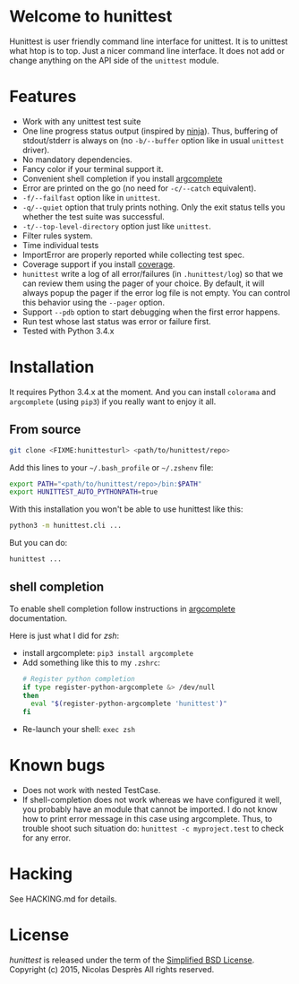 # Welcome to hunittest

Hunittest is user friendly command line interface for unittest.
It is to unittest what htop is to top. Just a nicer command line interface.
It does not add or change anything on the API side of the `unittest` module.

# Features

* Work with any unittest test suite
* One line progress status output (inspired by
  [ninja](https://github.com/martine/ninja)). Thus, buffering of stdout/stderr
  is always on (no `-b/--buffer` option like in usual `unittest` driver).
* No mandatory dependencies.
* Fancy color if your terminal support it.
* Convenient shell completion if you install
  [argcomplete](https://pypi.python.org/pypi/argcomplete)
* Error are printed on the go (no need for `-c/--catch` equivalent).
* `-f/--failfast` option like in `unittest`.
* `-q/--quiet` option that truly prints nothing. Only the exit status
  tells you whether the test suite was successful.
* `-t/--top-level-directory` option just like `unittest`.
* Filter rules system.
* Time individual tests
* ImportError are properly reported while collecting test spec.
* Coverage support if you install
  [coverage](https://pypi.python.org/pypi/coverage/4.0a5).
* `hunittest` write a log of all error/failures (in `.hunittest/log`)
  so that we can review them using the pager of your choice. By
  default, it will always popup the pager if the error log file is not
  empty. You can control this behavior using the `--pager` option.
* Support `--pdb` option to start debugging when the first error
  happens.
* Run test whose last status was error or failure first.
* Tested with Python 3.4.x

# Installation

It requires Python 3.4.x at the moment. And you can install `colorama` and
`argcomplete` (using `pip3`) if you really want to enjoy it all.

## From source

```sh
git clone <FIXME:hunittesturl> <path/to/hunittest/repo>
```

Add this lines to your `~/.bash_profile` or `~/.zshenv` file:

```sh
export PATH="<path/to/hunittest/repo>/bin:$PATH"
export HUNITTEST_AUTO_PYTHONPATH=true
```

With this installation you won't be able to use hunittest like this:

```sh
python3 -m hunittest.cli ...
```

But you can do:

```sh
hunittest ...
```

## shell completion

To enable shell completion follow instructions in
[argcomplete](https://pypi.python.org/pypi/argcomplete) documentation.

Here is just what I did for *zsh*:
* install argcomplete: `pip3 install argcomplete`
* Add something like this to my `.zshrc`:
  ```sh
  # Register python completion
  if type register-python-argcomplete &> /dev/null
  then
    eval "$(register-python-argcomplete 'hunittest')"
  fi
  ```
* Re-launch your shell: `exec zsh`

# Known bugs

* Does not work with nested TestCase.
* If shell-completion does not work whereas we have configured it
  well, you probably have an module that cannot be imported. I do not
  know how to print error message in this case using
  argcomplete. Thus, to trouble shoot such situation do:
  `hunittest -c myproject.test` to check for any error.

# Hacking

See HACKING.md for details.

# License

_hunittest_ is released under the term of the [Simplified BSD License](http://choosealicense.com/licenses/bsd-2-clause).
Copyright (c) 2015, Nicolas Desprès
All rights reserved.
